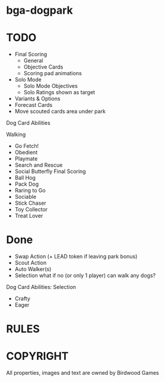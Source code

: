 # bga-dogpark

# TODO
- Final Scoring
  - General
  - Objective Cards
  - Scoring pad animations
- Solo Mode
  - Solo Mode Objectives
  - Solo Ratings shown as target
- Variants & Options
- Forecast Cards
- Move scouted cards area under park

Dog Card Abilities

Walking
- Go Fetch!
- Obedient
- Playmate
- Search and Rescue
- Social Butterfly
Final Scoring
- Ball Hog
- Pack Dog
- Raring to Go
- Sociable
- Stick Chaser
- Toy Collector
- Treat Lover

# Done
- Swap Action (+ LEAD token if leaving park bonus)
- Scout Action
- Auto Walker(s)
- Selection what if no (or only 1 player) can walk any dogs?

Dog Card Abilities:
Selection
- Crafty
- Eager




# RULES

# COPYRIGHT
All properties, images and text are owned by Birdwood Games



 